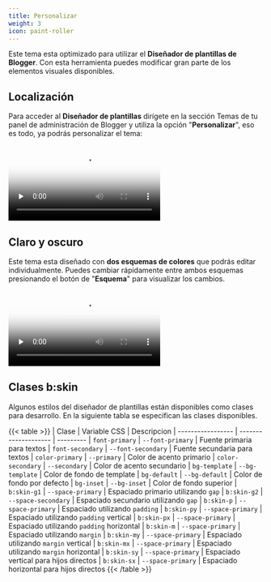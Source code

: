 ```yaml
---
title: Personalizar
weight: 3
icon: paint-roller
---
```



Este tema esta optimizado para utilizar el **Diseñador de plantillas de Blogger**. Con esta herramienta puedes modificar gran parte de los elementos visuales disponibles.

## Localización

Para acceder al **Diseñador de plantillas** dirígete en la sección Temas de tu panel de administración de Blogger y utiliza la opción "**Personalizar**", eso es todo, ya podrás personalizar el tema:

<video controls preload="none" poster="/images/posters/personalizar.png">
  <source src="/videos/blogger-design.mp4" type="video/mp4">
</video>

## Claro y oscuro

Este tema esta diseñado con **dos esquemas de colores** que podrás editar individualmente. Puedes cambiar rápidamente entre ambos esquemas presionando el botón de "**Esquema**" para visualizar los cambios.

<video controls preload="none" poster="/images/posters/dark-mode-system.png">
  <source src="/videos/design-scheme.mp4" type="video/mp4">
</video>


## Clases b:skin

Algunos estilos del diseñador de plantillas están disponibles como clases para desarrollo. En la siguiente tabla se especifican las clases disponibles.

{{< table >}}
| Clase             | Variable CSS         | Descripcion
| ----------------- | -------------------- | ---------
| `font-primary`    | `--font-primary`     | Fuente primaria para textos
| `font-secondary`  | `--font-secondary`   | Fuente secundaria para textos
| `color-primary`   | `--primary`          | Color de acento primario
| `color-secondary` | `--secondary`        | Color de acento secundario
| `bg-template`     | `--bg-template`      | Color de fondo de template
| `bg-default`      | `--bg-default`       | Color de fondo por defecto
| `bg-inset`        | `--bg-inset`         | Color de fondo superior
| `b:skin-g1`       | `--space-primary`    | Espaciado primario utilizando `gap`
| `b:skin-g2`       | `--space-secondary`  | Espaciado secundario utilizando `gap`
| `b:skin-p`        | `--space-primary`    | Espaciado utilizando `padding`
| `b:skin-py`       | `--space-primary`    | Espaciado utilizando `padding` vertical
| `b:skin-px`       | `--space-primary`    | Espaciado utilizando `padding` horizontal
| `b:skin-m`        | `--space-primary`    | Espaciado utilizando `margin`
| `b:skin-my`       | `--space-primary`    | Espaciado utilizando `margin` vertical
| `b:skin-mx`       | `--space-primary`    | Espaciado utilizando `margin` horizontal
| `b:skin-sy`       | `--space-primary`    | Espaciado vertical para hijos directos
| `b:skin-sx`       | `--space-primary`    | Espaciado horizontal para hijos directos
{{< /table >}}